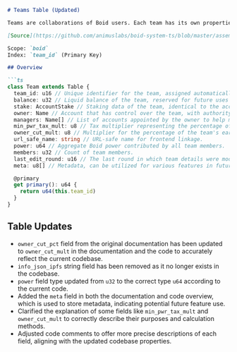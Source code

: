```markdown
# Teams Table (Updated)

Teams are collaborations of Boid users. Each team has its own properties and characteristics managed within this table. Creating a row in this table requires contract authority; this action is typically performed inline by other contract actions.

[Source](https://github.com/animuslabs/boid-system-ts/blob/master/assembly/tables/teams.ts)

Scope: `boid`
Index: `team_id` (Primary Key)

## Overview

```ts
class Team extends Table {
  team_id: u16 // Unique identifier for the team, assigned automatically.
  balance: u32 // Liquid balance of the team, reserved for future uses such as spending within Boid ecosystem.
  stake: AccountStake // Staking data of the team, identical to the accounts table structure.
  owner: Name // Account that has control over the team, with authority to adjust settings.
  managers: Name[] // List of accounts appointed by the owner to help manage the team (functionality not currently implemented).
  min_pwr_tax_mult: u8 // Tax multiplier representing the percentage of members' earnings the team receives, divided by 200 (e.g., 10 corresponds to a 5% tax rate).
  owner_cut_mult: u8 // Multiplier for the percentage of the team's earnings allocated to the owner, divided by 200 (e.g., 1 corresponds to a 0.5% owner's cut).
  url_safe_name: string // URL-safe name for frontend linkage.
  power: u64 // Aggregate Boid power contributed by all team members.
  members: u32 // Count of team members.
  last_edit_round: u16 // The last round in which team details were modified, to limit the frequency of changes.
  meta: u8[] // Metadata, can be utilized for various features in future updates.

  @primary
  get primary(): u64 {
    return u64(this.team_id)
  }
}
```

## Table Updates

- `owner_cut_pct` field from the original documentation has been updated to `owner_cut_mult` in the documentation and the code to accurately reflect the current codebase.
- `info_json_ipfs` string field has been removed as it no longer exists in the codebase.
- `power` field type updated from `u32` to the correct type `u64` according to the current code.
- Added the `meta` field in both the documentation and code overview, which is used to store metadata, indicating potential future feature use.
- Clarified the explanation of some fields like `min_pwr_tax_mult` and `owner_cut_mult` to correctly describe their purposes and calculation methods.
- Adjusted code comments to offer more precise descriptions of each field, aligning with the updated codebase properties.
```
